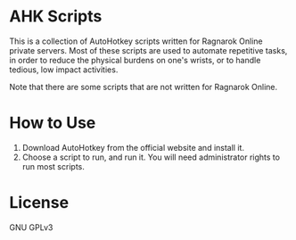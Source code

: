 # AHK Scripts
This is a collection of AutoHotkey scripts written for Ragnarok Online private servers. Most of these scripts are used to 
automate repetitive tasks, in order to reduce the physical burdens on one's wrists, or to handle tedious, low impact activities.

Note that there are some scripts that are not written for Ragnarok Online.

# How to Use
1. Download AutoHotkey from the official website and install it.
2. Choose a script to run, and run it. You will need administrator rights to run most scripts.

# License
GNU GPLv3

